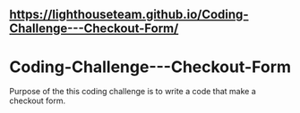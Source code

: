 ## https://lighthouseteam.github.io/Coding-Challenge---Checkout-Form/

# Coding-Challenge---Checkout-Form
Purpose of the this coding challenge is to write a code that make a checkout form.
